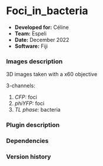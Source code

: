 # Foci_in_bacteria

* **Developed for:** Céline
* **Team:** Espeli
* **Date:** December 2022
* **Software:** Fiji


### Images description

3D images taken with a x60 objective

3-channels:
  1. *CFP:* foci
  2. *phiYFP:* foci
  3. *TL phase:* bacteria

### Plugin description



### Dependencies

### Version history


